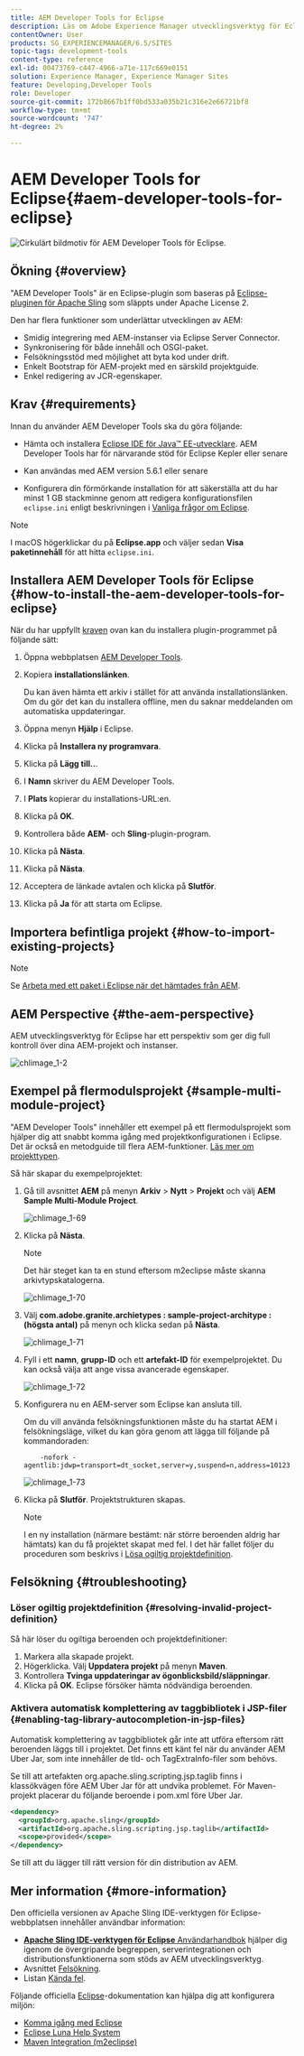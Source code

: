 ```yaml
---
title: AEM Developer Tools for Eclipse
description: Läs om Adobe Experience Manager utvecklingsverktyg för Eclipse.
contentOwner: User
products: SG_EXPERIENCEMANAGER/6.5/SITES
topic-tags: development-tools
content-type: reference
exl-id: 00473769-c447-4966-a71e-117c669e0151
solution: Experience Manager, Experience Manager Sites
feature: Developing,Developer Tools
role: Developer
source-git-commit: 172b8667b1ff0bd533a035b21c316e2e66721bf8
workflow-type: tm+mt
source-wordcount: '747'
ht-degree: 2%

---
```


# AEM Developer Tools for Eclipse{#aem-developer-tools-for-eclipse}

![Cirkulärt bildmotiv för AEM Developer Tools för Eclipse.](do-not-localize/chlimage_1-9.png)

## Ökning {#overview}

&quot;AEM Developer Tools&quot; är en Eclipse-plugin som baseras på [Eclipse-pluginen för Apache Sling](https://sling.apache.org/documentation/development/ide-tooling.html) som släppts under Apache License 2.

Den har flera funktioner som underlättar utvecklingen av AEM:

* Smidig integrering med AEM-instanser via Eclipse Server Connector.
* Synkronisering för både innehåll och OSGI-paket.
* Felsökningsstöd med möjlighet att byta kod under drift.
* Enkelt Bootstrap för AEM-projekt med en särskild projektguide.
* Enkel redigering av JCR-egenskaper.

## Krav {#requirements}

Innan du använder AEM Developer Tools ska du göra följande:

* Hämta och installera [Eclipse IDE för Java™ EE-utvecklare](https://www.eclipse.org/downloads/packages/release/luna/r/eclipse-ide-java-ee-developers). AEM Developer Tools har för närvarande stöd för Eclipse Kepler eller senare

* Kan användas med AEM version 5.6.1 eller senare
* Konfigurera din förmörkande installation för att säkerställa att du har minst 1 GB stackminne genom att redigera konfigurationsfilen `eclipse.ini` enligt beskrivningen i [Vanliga frågor om Eclipse](https://wiki.eclipse.org/FAQ_How_do_I_increase_the_heap_size_available_to_Eclipse%3F).

>[!NOTE]
>
>I macOS högerklickar du på **Eclipse.app** och väljer sedan **Visa paketinnehåll** för att hitta `eclipse.ini`.

## Installera AEM Developer Tools för Eclipse {#how-to-install-the-aem-developer-tools-for-eclipse}

När du har uppfyllt [kraven](#requirements) ovan kan du installera plugin-programmet på följande sätt:

1. Öppna webbplatsen [AEM Developer Tools](https://eclipse.adobe.com/).

1. Kopiera **installationslänken**.

   Du kan även hämta ett arkiv i stället för att använda installationslänken. Om du gör det kan du installera offline, men du saknar meddelanden om automatiska uppdateringar.

1. Öppna menyn **Hjälp** i Eclipse.
1. Klicka på **Installera ny programvara**.
1. Klicka på **Lägg till..**.
1. I **Namn** skriver du AEM Developer Tools.
1. I **Plats** kopierar du installations-URL:en.
1. Klicka på **OK**.
1. Kontrollera både **AEM**- och **Sling**-plugin-program.
1. Klicka på **Nästa**.
1. Klicka på **Nästa**.
1. Acceptera de länkade avtalen och klicka på **Slutför**.
1. Klicka på **Ja** för att starta om Eclipse.

## Importera befintliga projekt {#how-to-import-existing-projects}

>[!NOTE]
>
>Se [Arbeta med ett paket i Eclipse när det hämtades från AEM](https://stackoverflow.com/questions/29699726/how-to-work-with-a-bundle-in-eclipse-when-it-was-downloaded-from-aem/29705407#29705407).

## AEM Perspective {#the-aem-perspective}

AEM utvecklingsverktyg för Eclipse har ett perspektiv som ger dig full kontroll över dina AEM-projekt och instanser.

![chlimage_1-2](assets/chlimage_1-2a.jpeg)

## Exempel på flermodulsprojekt {#sample-multi-module-project}

&quot;AEM Developer Tools&quot; innehåller ett exempel på ett flermodulsprojekt som hjälper dig att snabbt komma igång med projektkonfigurationen i Eclipse. Det är också en metodguide till flera AEM-funktioner. [Läs mer om projekttypen](https://github.com/adobe/aem-project-archetype).

Så här skapar du exempelprojektet:

1. Gå till avsnittet **AEM** på menyn **Arkiv** > **Nytt** > **Projekt** och välj **AEM Sample Multi-Module Project**.

   ![chlimage_1-69](assets/chlimage_1-69a.png)

1. Klicka på **Nästa**.

   >[!NOTE]
   >
   >Det här steget kan ta en stund eftersom m2eclipse måste skanna arkivtypskatalogerna.

   ![chlimage_1-70](assets/chlimage_1-70a.png)

1. Välj **com.adobe.granite.archietypes : sample-project-architype : (högsta antal)** på menyn och klicka sedan på **Nästa**.

   ![chlimage_1-71](assets/chlimage_1-71a.png)

1. Fyll i ett **namn**, **grupp-ID** och ett **artefakt-ID** för exempelprojektet. Du kan också välja att ange vissa avancerade egenskaper.

   ![chlimage_1-72](assets/chlimage_1-72a.png)

1. Konfigurera nu en AEM-server som Eclipse kan ansluta till.

   Om du vill använda felsökningsfunktionen måste du ha startat AEM i felsökningsläge, vilket du kan göra genom att lägga till följande på kommandoraden:

   ```
       -nofork -agentlib:jdwp=transport=dt_socket,server=y,suspend=n,address=10123
   ```

   ![chlimage_1-73](assets/chlimage_1-73a.png)

1. Klicka på **Slutför**. Projektstrukturen skapas.

   >[!NOTE]
   >
   >I en ny installation (närmare bestämt: när större beroenden aldrig har hämtats) kan du få projektet skapat med fel. I det här fallet följer du proceduren som beskrivs i [Lösa ogiltig projektdefinition](#resolving-invalid-project-definition).

## Felsökning {#troubleshooting}

### Löser ogiltig projektdefinition {#resolving-invalid-project-definition}

Så här löser du ogiltiga beroenden och projektdefinitioner:

1. Markera alla skapade projekt.
1. Högerklicka. Välj **Uppdatera projekt** på menyn **Maven**.
1. Kontrollera **Tvinga uppdateringar av ögonblicksbild/släppningar**.
1. Klicka på **OK**. Eclipse försöker hämta nödvändiga beroenden.

### Aktivera automatisk komplettering av taggbibliotek i JSP-filer {#enabling-tag-library-autocompletion-in-jsp-files}

Automatisk komplettering av taggbibliotek går inte att utföra eftersom rätt beroenden läggs till i projektet. Det finns ett känt fel när du använder AEM Uber Jar, som inte innehåller de tld- och TagExtraInfo-filer som behövs.

Se till att artefakten org.apache.sling.scripting.jsp.taglib finns i klassökvägen före AEM Uber Jar för att undvika problemet. För Maven-projekt placerar du följande beroende i pom.xml före Uber Jar.

```xml
<dependency>
  <groupId>org.apache.sling</groupId>
  <artifactId>org.apache.sling.scripting.jsp.taglib</artifactId>
  <scope>provided</scope>
</dependency>
```

Se till att du lägger till rätt version för din distribution av AEM.

## Mer information {#more-information}

Den officiella versionen av Apache Sling IDE-verktygen för Eclipse-webbplatsen innehåller användbar information:

* [**Apache Sling IDE-verktygen för Eclipse** Användarhandbok](https://sling.apache.org/documentation/development/ide-tooling.html) hjälper dig igenom de övergripande begreppen, serverintegrationen och distributionsfunktionerna som stöds av AEM utvecklingsverktyg.
* Avsnittet [Felsökning](https://sling.apache.org/documentation/development/ide-tooling.html#troubleshooting).
* Listan [Kända fel](https://sling.apache.org/documentation/development/ide-tooling.html#known-issues).

Följande officiella [Eclipse](https://www.eclipse.org/)-dokumentation kan hjälpa dig att konfigurera miljön:

* [Komma igång med Eclipse](https://eclipseide.org/getting-started/)
* [Eclipse Luna Help System](https://help.eclipse.org/latest/index.jsp)
* [Maven Integration (m2eclipse)](https://www.eclipse.org/m2e/)
